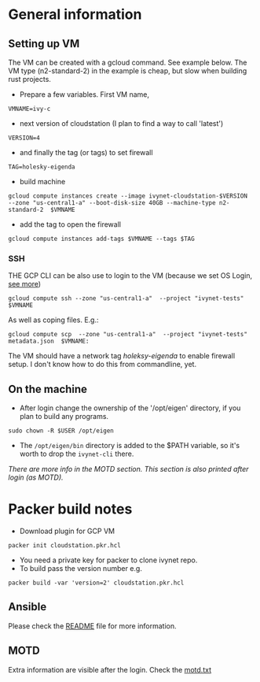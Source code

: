 # General information

## Setting up VM

The VM can be created with a gcloud command.
See example below.
The VM type (n2-standard-2) in the example is cheap, but slow when building rust projects.

* Prepare a few variables. First VM name,
```
VMNAME=ivy-c
```
* next version of cloudstation (I plan to find a way to call 'latest')
```
VERSION=4
```
* and finally the tag (or tags) to set firewall
```
TAG=holesky-eigenda
```
* build machine
```
gcloud compute instances create --image ivynet-cloudstation-$VERSION  --zone "us-central1-a" --boot-disk-size 40GB --machine-type n2-standard-2  $VMNAME
```
* add the tag to open the firewall
```
gcloud compute instances add-tags $VMNAME --tags $TAG
```

### SSH
THE GCP CLI can be also use to login to the VM (because we set OS Login, [see more](https://cloud.google.com/compute/docs/oslogin))
```
gcloud compute ssh --zone "us-central1-a"  --project "ivynet-tests" $VMNAME
```
As well as coping files. E.g.:
```
gcloud compute scp  --zone "us-central1-a"  --project "ivynet-tests" metadata.json  $VMNAME:
```
The VM should have a network tag _holeksy-eigenda_ to enable firewall setup.
I don't know how to do this from commandline, yet.


## On the machine
* After login change the ownership of the '/opt/eigen' directory, if you plan to build any programs.
```
sudo chown -R $USER /opt/eigen

```
* The `/opt/eigen/bin` directory is added to the $PATH variable, so it's worth to drop the `ivynet-cli` there.

_There are more info in the MOTD section._
_This section is also printed after login (as MOTD)._

# Packer build notes

* Download plugin for GCP VM
```
packer init cloudstation.pkr.hcl
```
* You need a private key for packer to clone ivynet repo.
* To build pass the version number e.g.
```
packer build -var 'version=2' cloudstation.pkr.hcl
```

## Ansible

Please check the [README](../ansible/README.md) file for more information.

## MOTD

Extra information are visible after the login.
Check the [motd.txt](../ansible/roles/ivynet-client/templates/motd.txt.j2)
